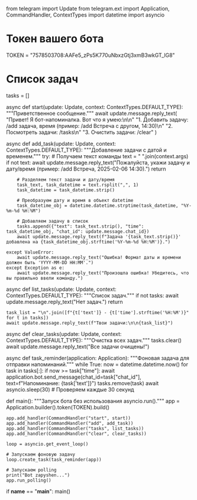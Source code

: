 from telegram import Update
from telegram.ext import Application, CommandHandler, ContextTypes
import datetime
import asyncio

# Токен вашего бота
TOKEN = "7578503708:AAFe5_zPs5K770uNbxzGtj3xmB3wkGT_lG8"

# Список задач
tasks = []


async def start(update: Update, context: ContextTypes.DEFAULT_TYPE):
    """Приветственное сообщение."""
    await update.message.reply_text(
        "Привет! Я бот-напоминалка. Вот что я умею:\n\n"
        "1. Добавить задачу: /add задача, время (пример: /add Встреча с другом, 14:30)\n"
        "2. Посмотреть задачи: /tasks\n"
        "3. Очистить задачи: /clear"
    )


async def add_task(update: Update, context: ContextTypes.DEFAULT_TYPE):
    """Добавление задачи с датой и временем."""
    try:
        # Получаем текст команды
        text = " ".join(context.args)
        if not text:
            await update.message.reply_text("Пожалуйста, укажи задачу и дату/время (пример: /add Встреча, 2025-02-06 14:30).")
            return

        # Разделяем текст задачи и дату/время
        task_text, task_datetime = text.rsplit(",", 1)
        task_datetime = task_datetime.strip()

        # Преобразуем дату и время в объект datetime
        task_datetime_obj = datetime.datetime.strptime(task_datetime, "%Y-%m-%d %H:%M")

        # Добавляем задачу в список
        tasks.append({"text": task_text.strip(), "time": task_datetime_obj, "chat_id": update.message.chat_id})
        await update.message.reply_text(f"Задача '{task_text.strip()}' добавлена на {task_datetime_obj.strftime('%Y-%m-%d %H:%M')}.")

    except ValueError:
        await update.message.reply_text("Ошибка! Формат даты и времени должен быть 'YYYY-MM-DD HH:MM'.")
    except Exception as e:
        await update.message.reply_text("Произошла ошибка! Убедитесь, что вы правильно ввели команду.")


async def list_tasks(update: Update, context: ContextTypes.DEFAULT_TYPE):
    """Список задач."""
    if not tasks:
        await update.message.reply_text("Нет задач.")
        return

    task_list = "\n".join([f"{t['text']} - {t['time'].strftime('%H:%M')}" for t in tasks])
    await update.message.reply_text(f"Твои задачи:\n\n{task_list}")


async def clear_tasks(update: Update, context: ContextTypes.DEFAULT_TYPE):
    """Очистка всех задач."""
    tasks.clear()
    await update.message.reply_text("Все задачи очищены!")


async def task_reminder(application: Application):
    """Фоновая задача для отправки напоминаний."""
    while True:
        now = datetime.datetime.now()
        for task in tasks[:]:
            if now >= task["time"]:
                await application.bot.send_message(chat_id=task["chat_id"], text=f"Напоминание: {task['text']}")
                tasks.remove(task)
        await asyncio.sleep(30)  # Проверяем каждые 30 секунд


def main():
    """Запуск бота без использования asyncio.run()."""
    app = Application.builder().token(TOKEN).build()

    app.add_handler(CommandHandler("start", start))
    app.add_handler(CommandHandler("add", add_task))
    app.add_handler(CommandHandler("tasks", list_tasks))
    app.add_handler(CommandHandler("clear", clear_tasks))

    loop = asyncio.get_event_loop()

    # Запускаем фоновую задачу
    loop.create_task(task_reminder(app))

    # Запускаем polling
    print("Bot zapyshen...")
    app.run_polling()

if __name__ == "__main__":
    main()

